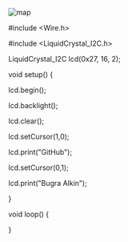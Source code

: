 ![map](https://user-images.githubusercontent.com/29266933/44431504-cc90dc80-a5a6-11e8-90c8-e3eb6609a40d.jpg)

#include <Wire.h> 

#include <LiquidCrystal_I2C.h>


LiquidCrystal_I2C lcd(0x27, 16, 2);

void setup()
{

  lcd.begin();
  
  lcd.backlight();
  
  lcd.clear();
  
  lcd.setCursor(1,0);
  
  lcd.print("GitHub");
  
  lcd.setCursor(0,1);
  
  lcd.print("Bugra Alkin");
  
}


void loop()
{

}
